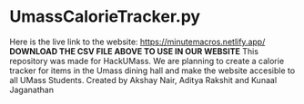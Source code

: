 # UmassCalorieTracker.py
Here is the live link to the website: https://minutemacros.netlify.app/
**DOWNLOAD THE CSV FILE ABOVE TO USE IN OUR WEBSITE**
This repository was made for HackUMass. We are planning to create a calorie tracker for items in the Umass dining hall and make the website accesible to all UMass Students. Created by Akshay Nair, Aditya Rakshit and Kunaal Jaganathan
